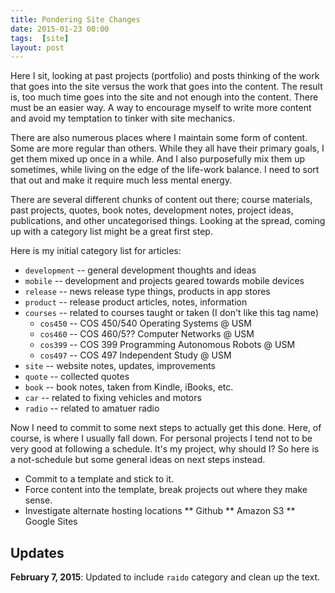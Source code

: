 ```yaml
---
title: Pondering Site Changes
date: 2015-01-23 00:00
tags:  [site]
layout: post
---
```

Here I sit, looking at past projects (portfolio) and posts thinking of the
work that goes into the site versus the work that goes into the content. The
result is, too much time goes into the site and not enough into the
content. There must be an easier way. A way to encourage myself to write
more content and avoid my temptation to tinker with site mechanics.

There are also numerous places where I maintain some form of content.
Some are more regular than others. While they all have their primary goals,
I get them mixed
up once in a while. And I also purposefully mix them up sometimes, while living
on the edge of the life-work balance. I need to sort that out and make it require
much less mental energy.

There are several different chunks of content out there; course materials, past
projects, quotes, book notes, development notes, project ideas, publications, and
other uncategorised things. Looking at the spread, coming up with a category list
might be a great first step.

Here is my initial category list for articles:

* <code>development</code> -- general development thoughts and ideas
* <code>mobile</code> -- development and projects geared towards mobile devices
* <code>release</code> -- news release type things, products in app stores
* <code>product</code> -- release product articles, notes, information
* <code>courses</code> -- related to courses taught or taken (I don't like this tag name)
	* <code>cos450</code> -- COS 450/540 Operating Systems @ USM
	* <code>cos460</code> -- COS 460/5?? Computer Networks @ USM
	* <code>cos399</code> -- COS 399 Programming Autonomous Robots @ USM
	* <code>cos497</code> -- COS 497 Independent Study @ USM
* <code>site</code> -- website notes, updates, improvements
* <code>quote</code> -- collected quotes
* <code>book</code> -- book notes, taken from Kindle, iBooks, etc.
* <code>car</code> -- related to fixing vehicles and motors
* <code>radio</code> -- related to amatuer radio

Now I need to commit to some next steps to actually get this done. Here, of course,
is where I usually fall down. For personal projects I tend not to be very good at
following a schedule. It's my project, why should I? So here is a not-schedule but some
general ideas on next steps instead.

* Commit to a template and stick to it.
* Force content into the template, break projects out where they make sense.
* Investigate alternate hosting locations
** Github
** Amazon S3
** Google Sites

## Updates

**February 7, 2015**: Updated to include <code>raido</code> category and clean up the text.
